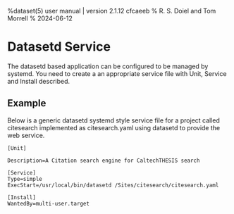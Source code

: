 %dataset(5) user manual | version 2.1.12 cfcaeeb
% R. S. Doiel and Tom Morrell
% 2024-06-12


# Datasetd Service

The datasetd based application can be configured to be managed by
systemd. You need to create a an appropriate service file with
Unit, Service and Install described.

## Example

Below is a generic datasetd systemd style service file for a project
called citesearch implemented as citesearch.yaml using datasetd to provide
the web service.

~~~
[Unit]

Description=A Citation search engine for CaltechTHESIS search

[Service]
Type=simple
ExecStart=/usr/local/bin/datasetd /Sites/citesearch/citesearch.yaml

[Install]
WantedBy=multi-user.target
~~~

